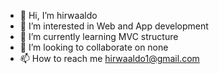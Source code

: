 - 👋 Hi, I’m hirwaaldo
- 👀 I’m interested in Web and App development
- 🌱 I’m currently learning MVC structure
- 💞️ I’m looking to collaborate on none
- 📫 How to reach me hirwaaldo1@gmail.com

<!---
hirwaaldo1/hirwaaldo1 is a ✨ special ✨ repository because its `README.md` (this file) appears on your GitHub profile.
You can click the Preview link to take a look at your changes.
--->
